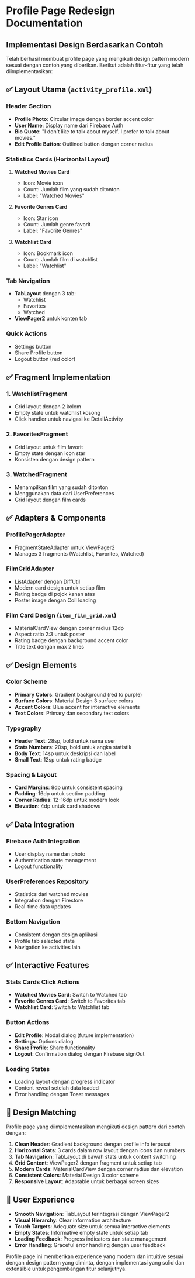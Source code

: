 # Profile Page Redesign Documentation

## Implementasi Design Berdasarkan Contoh

Telah berhasil membuat profile page yang mengikuti design pattern modern sesuai dengan contoh yang diberikan. Berikut adalah fitur-fitur yang telah diimplementasikan:

## ✅ Layout Utama (`activity_profile.xml`)

### Header Section
- **Profile Photo**: Circular image dengan border accent color
- **User Name**: Display name dari Firebase Auth
- **Bio Quote**: "I don't like to talk about myself. I prefer to talk about movies."
- **Edit Profile Button**: Outlined button dengan corner radius

### Statistics Cards (Horizontal Layout)
1. **Watched Movies Card**
   - Icon: Movie icon
   - Count: Jumlah film yang sudah ditonton
   - Label: "Watched Movies"

2. **Favorite Genres Card**
   - Icon: Star icon
   - Count: Jumlah genre favorit
   - Label: "Favorite Genres"

3. **Watchlist Card**
   - Icon: Bookmark icon
   - Count: Jumlah film di watchlist
   - Label: "Watchlist"

### Tab Navigation
- **TabLayout** dengan 3 tab:
  - Watchlist
  - Favorites
  - Watched
- **ViewPager2** untuk konten tab

### Quick Actions
- Settings button
- Share Profile button
- Logout button (red color)

## ✅ Fragment Implementation

### 1. WatchlistFragment
- Grid layout dengan 2 kolom
- Empty state untuk watchlist kosong
- Click handler untuk navigasi ke DetailActivity

### 2. FavoritesFragment
- Grid layout untuk film favorit
- Empty state dengan icon star
- Konsisten dengan design pattern

### 3. WatchedFragment
- Menampilkan film yang sudah ditonton
- Menggunakan data dari UserPreferences
- Grid layout dengan film cards

## ✅ Adapters & Components

### ProfilePagerAdapter
- FragmentStateAdapter untuk ViewPager2
- Manages 3 fragments (Watchlist, Favorites, Watched)

### FilmGridAdapter
- ListAdapter dengan DiffUtil
- Modern card design untuk setiap film
- Rating badge di pojok kanan atas
- Poster image dengan Coil loading

### Film Card Design (`item_film_grid.xml`)
- MaterialCardView dengan corner radius 12dp
- Aspect ratio 2:3 untuk poster
- Rating badge dengan background accent color
- Title text dengan max 2 lines

## ✅ Design Elements

### Color Scheme
- **Primary Colors**: Gradient background (red to purple)
- **Surface Colors**: Material Design 3 surface colors
- **Accent Colors**: Blue accent for interactive elements
- **Text Colors**: Primary dan secondary text colors

### Typography
- **Header Text**: 28sp, bold untuk nama user
- **Stats Numbers**: 20sp, bold untuk angka statistik
- **Body Text**: 14sp untuk deskripsi dan label
- **Small Text**: 12sp untuk rating badge

### Spacing & Layout
- **Card Margins**: 8dp untuk consistent spacing
- **Padding**: 16dp untuk section padding
- **Corner Radius**: 12-16dp untuk modern look
- **Elevation**: 4dp untuk card shadows

## ✅ Data Integration

### Firebase Auth Integration
- User display name dan photo
- Authentication state management
- Logout functionality

### UserPreferences Repository
- Statistics dari watched movies
- Integration dengan Firestore
- Real-time data updates

### Bottom Navigation
- Consistent dengan design aplikasi
- Profile tab selected state
- Navigation ke activities lain

## ✅ Interactive Features

### Stats Cards Click Actions
- **Watched Movies Card**: Switch to Watched tab
- **Favorite Genres Card**: Switch to Favorites tab
- **Watchlist Card**: Switch to Watchlist tab

### Button Actions
- **Edit Profile**: Modal dialog (future implementation)
- **Settings**: Options dialog
- **Share Profile**: Share functionality
- **Logout**: Confirmation dialog dengan Firebase signOut

### Loading States
- Loading layout dengan progress indicator
- Content reveal setelah data loaded
- Error handling dengan Toast messages

## 🎨 Design Matching

Profile page yang diimplementasikan mengikuti design pattern dari contoh dengan:

1. **Clean Header**: Gradient background dengan profile info terpusat
2. **Horizontal Stats**: 3 cards dalam row layout dengan icons dan numbers
3. **Tab Navigation**: TabLayout di bawah stats untuk content switching
4. **Grid Content**: ViewPager2 dengan fragment untuk setiap tab
5. **Modern Cards**: MaterialCardView dengan corner radius dan elevation
6. **Consistent Colors**: Material Design 3 color scheme
7. **Responsive Layout**: Adaptable untuk berbagai screen sizes

## 📱 User Experience

- **Smooth Navigation**: TabLayout terintegrasi dengan ViewPager2
- **Visual Hierarchy**: Clear information architecture
- **Touch Targets**: Adequate size untuk semua interactive elements
- **Empty States**: Informative empty state untuk setiap tab
- **Loading Feedback**: Progress indicators dan state management
- **Error Handling**: Graceful error handling dengan user feedback

Profile page ini memberikan experience yang modern dan intuitive sesuai dengan design pattern yang diminta, dengan implementasi yang solid dan extensible untuk pengembangan fitur selanjutnya.